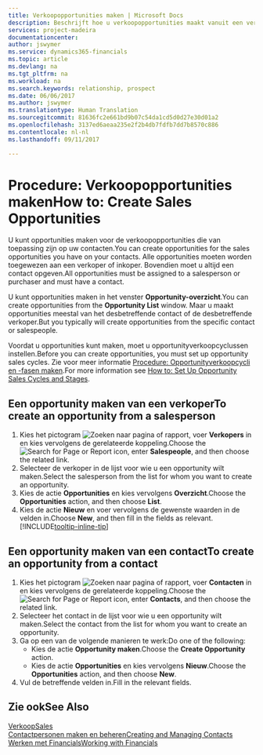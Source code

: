```yaml
---
title: Verkoopopportunities maken | Microsoft Docs
description: Beschrijft hoe u verkoopopportunities maakt vanuit een verkoper of contact in Financials.
services: project-madeira
documentationcenter: 
author: jswymer
ms.service: dynamics365-financials
ms.topic: article
ms.devlang: na
ms.tgt_pltfrm: na
ms.workload: na
ms.search.keywords: relationship, prospect
ms.date: 06/06/2017
ms.author: jswymer
ms.translationtype: Human Translation
ms.sourcegitcommit: 81636fc2e661bd9b07c54da1cd5d0d27e30d01a2
ms.openlocfilehash: 3137ed6aeaa235e2f2b4db7fdfb7dd7b8570c886
ms.contentlocale: nl-nl
ms.lasthandoff: 09/11/2017

---
```

# <a name="how-to-create-sales-opportunities"></a><span data-ttu-id="5fe23-103">Procedure: Verkoopopportunities maken</span><span class="sxs-lookup"><span data-stu-id="5fe23-103">How to: Create Sales Opportunities</span></span>
<span data-ttu-id="5fe23-104">U kunt opportunities maken voor de verkoopopportunities die van toepassing zijn op uw contacten.</span><span class="sxs-lookup"><span data-stu-id="5fe23-104">You can create opportunities for the sales opportunities you have on your contacts.</span></span> <span data-ttu-id="5fe23-105">Alle opportunities moeten worden toegewezen aan een verkoper of inkoper. Bovendien moet u altijd een contact opgeven.</span><span class="sxs-lookup"><span data-stu-id="5fe23-105">All opportunities must be assigned to a salesperson or purchaser and must have a contact.</span></span>

<span data-ttu-id="5fe23-106">U kunt opportunities maken in het venster **Opportunity-overzicht**.</span><span class="sxs-lookup"><span data-stu-id="5fe23-106">You can create opportunities from the **Opportunity List** window.</span></span> <span data-ttu-id="5fe23-107">Maar u maakt opportunities meestal van het desbetreffende contact of de desbetreffende verkoper.</span><span class="sxs-lookup"><span data-stu-id="5fe23-107">But you typically will create opportunities from the specific contact or salespeople.</span></span>

<span data-ttu-id="5fe23-108">Voordat u opportunities kunt maken, moet u opportunityverkoopcyclussen instellen.</span><span class="sxs-lookup"><span data-stu-id="5fe23-108">Before you can create opportunities, you must set up opportunity sales cycles.</span></span> <span data-ttu-id="5fe23-109">Zie voor meer informatie [Procedure: Opportunityverkoopcycli en -fasen maken](marketing-how-setup-opportunity-sales-cycles-stages.md).</span><span class="sxs-lookup"><span data-stu-id="5fe23-109">For more information see [How to: Set Up Opportunity Sales Cycles and Stages](marketing-how-setup-opportunity-sales-cycles-stages.md).</span></span>

## <a name="to-create-an-opportunity-from-a-salesperson"></a><span data-ttu-id="5fe23-110">Een opportunity maken van een verkoper</span><span class="sxs-lookup"><span data-stu-id="5fe23-110">To create an opportunity from a salesperson</span></span>
1. <span data-ttu-id="5fe23-111">Kies het pictogram ![Zoeken naar pagina of rapport](media/ui-search/search_small.png "pictogram Zoeken naar pagina of rapport"), voer **Verkopers** in en kies vervolgens de gerelateerde koppeling.</span><span class="sxs-lookup"><span data-stu-id="5fe23-111">Choose the ![Search for Page or Report](media/ui-search/search_small.png "Search for Page or Report icon") icon, enter **Salespeople**, and then choose the related link.</span></span>
2. <span data-ttu-id="5fe23-112">Selecteer de verkoper in de lijst voor wie u een opportunity wilt maken.</span><span class="sxs-lookup"><span data-stu-id="5fe23-112">Select the salesperson from the list for whom you want to create an opportunity.</span></span>
3. <span data-ttu-id="5fe23-113">Kies de actie **Opportunities** en kies vervolgens **Overzicht**.</span><span class="sxs-lookup"><span data-stu-id="5fe23-113">Choose the **Opportunities** action, and then choose **List**.</span></span>
4. <span data-ttu-id="5fe23-114">Kies de actie **Nieuw** en voer vervolgens de gewenste waarden in de velden in.</span><span class="sxs-lookup"><span data-stu-id="5fe23-114">Choose **New**, and then fill in the fields as relevant.</span></span> [!INCLUDE[tooltip-inline-tip](includes/tooltip-inline-tip_md.md)]  



## <a name="to-create-an-opportunity-from-a-contact"></a><span data-ttu-id="5fe23-115">Een opportunity maken van een contact</span><span class="sxs-lookup"><span data-stu-id="5fe23-115">To create an opportunity from a contact</span></span>
1. <span data-ttu-id="5fe23-116">Kies het pictogram ![Zoeken naar pagina of rapport](media/ui-search/search_small.png "pictogram Zoeken naar pagina of rapport"), voer **Contacten** in en kies vervolgens de gerelateerde koppeling.</span><span class="sxs-lookup"><span data-stu-id="5fe23-116">Choose the ![Search for Page or Report](media/ui-search/search_small.png "Search for Page or Report icon") icon, enter **Contacts**, and then choose the related link.</span></span>
2. <span data-ttu-id="5fe23-117">Selecteer het contact in de lijst voor wie u een opportunity wilt maken.</span><span class="sxs-lookup"><span data-stu-id="5fe23-117">Select the contact from the list for whom you want to create an opportunity.</span></span>
3. <span data-ttu-id="5fe23-118">Ga op een van de volgende manieren te werk:</span><span class="sxs-lookup"><span data-stu-id="5fe23-118">Do one of the following:</span></span>
   * <span data-ttu-id="5fe23-119">Kies de actie **Opportunity maken**.</span><span class="sxs-lookup"><span data-stu-id="5fe23-119">Choose the **Create Opportunity** action.</span></span>
   * <span data-ttu-id="5fe23-120">Kies de actie **Opportunities** en kies vervolgens **Nieuw**.</span><span class="sxs-lookup"><span data-stu-id="5fe23-120">Choose the  **Opportunities** action, and then choose **New**.</span></span>
4. <span data-ttu-id="5fe23-121">Vul de betreffende velden in.</span><span class="sxs-lookup"><span data-stu-id="5fe23-121">Fill in the relevant fields.</span></span>

## <a name="see-also"></a><span data-ttu-id="5fe23-122">Zie ook</span><span class="sxs-lookup"><span data-stu-id="5fe23-122">See Also</span></span>
[<span data-ttu-id="5fe23-123">Verkoop</span><span class="sxs-lookup"><span data-stu-id="5fe23-123">Sales</span></span>](sales-manage-sales.md)  
[<span data-ttu-id="5fe23-124">Contactpersonen maken en beheren</span><span class="sxs-lookup"><span data-stu-id="5fe23-124">Creating and Managing Contacts</span></span>](marketing-contacts.md)  
[<span data-ttu-id="5fe23-125">Werken met Financials</span><span class="sxs-lookup"><span data-stu-id="5fe23-125">Working with Financials</span></span>](ui-work-product.md)

